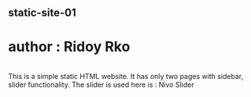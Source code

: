 ## static-site-01
# author : Ridoy Rko
<br>
This is a simple static HTML website. It has only two pages with sidebar, slider functionality. The slider is used here is : Nivo Slider
